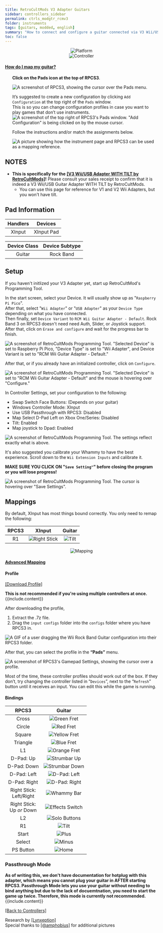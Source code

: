 ```yaml
---
title: RetroCultMods V3 Adapter Guitars
sidebar: controllers_sidebar
permalink: ctrls_modgtr_rcmv3
folder: instruments
tags: [guitars, modded, english]
summary: "How to connect and configure a guitar connected via V3 Wii/USB Adapter RCM on RPCS3."
toc: false
---
```


<div align="center"> <img src="https://rb3pc.milohax.org/images/instruments/plat/rcm.png" alt="Platform" title="Platform"></div>

<div align="center"> <img src="https://rb3pc.milohax.org/images/instruments/cont/wiighgtrscontroller.png" alt="Controller" title="Controller"></div>

<!-- Map Start -->
<div class="panel-group" id="accordion">
                    <div class="panel panel-default">
                        <div class="panel-heading">
                            <h4 class="panel-title">
                                <a class="noCrossRef accordion-toggle" data-toggle="collapse" data-parent="#accordion" href="#how-to-map-pads">How do I map my guitar?</a>
                            </h4>
                        </div>
                        <div id="how-to-map-pads" class="panel-collapse collapse noCrossRef">
                            <div class="panel-body">
<ul>
<p><strong>Click on the Pads icon at the top of RPCS3</strong>.</p>
<p><img src="https://rb3pc.milohax.org/images/instruments/rpcs3pad.png" alt="A screenshot of RPCS3, showing the cursor over the Pads menu." title="Pads"></p>
<p>It’s suggested to create a new configuration by clicking <code>Add Configuration</code> at the top right of the <code>Pads</code> window.<br>
This is so you can change configuration profiles in case you want to play games that don’t use instruments.<br>
<img src="https://rb3pc.milohax.org/images/instruments/rpcs3padprofadd.png" alt="A screenshot of the top right of RPCS3's Pads window. &quot;Add Configuration&quot; is being clicked on by the mouse cursor." title="Add Configuration"></p>
<p>Follow the instructions and/or match the assignments below.</p>
<p><img src="https://rb3pc.milohax.org/images/instruments/padlegend.png" alt="A picture showing how the instrument page and RPCS3 can be used as a mapping reference." title="Mapping the Rock Band Hofner"></p>
</ul>
                            </div>
                        </div>
                    </div>
</div>
<!-- Map End -->

## NOTES

* **This is specifically for the** [**[V3 Wii/USB Adapter WITH TILT by RetroCultMods]**](https://shop.retrocultmods.com/products/v3-wii-adapter-for-clone-hero-and-rb4-rock-band-4)**!** Please consult your sales receipt to confirm that it is indeed a V3 Wii/USB Guitar Adapter WITH TILT by RetroCultMods.
	* You can use this page for reference for V1 and V2 Wii Adapters, but you won't have tilt.

## Pad Information

| Handlers | Devices |
|:--------:|:-------:|
| XInput | XInput Pad |

| Device Class | Device Subtype |
|:------------:|:--------------:|
| Guitar | Rock Band |

## Setup

If you haven't initlized your V3 Adapter yet, start up RetroCultMod's Programming Tool.

In the start screen, select your Device. It will usually show up as "`Raspberry Pi Pico`".  
After that, select "`Wii Adapter`" or "`USB Adapter`" as your `Device Type` depending on what you have connected.  
Then finally, set `Device Variant` to `RCM Wii Guitar Adapter - Default`. Rock Band 3 on RPCS3 doesn't need need Auth, Slider, or Joystick support.  
After that, click on `Erase and configure` and wait for the progress bar to finish.

![A screenshot of RetroCultMods Programming Tool. "Selected Device" is set to Raspberry Pi Pico, "Device Type" is set to "Wii Adapter", and Device Variant is set to "RCM Wii Guitar Adapter - Default."](https://rb3pc.milohax.org/images/instruments/xtra/rcm/initv3.png "RetroCultMods Programming Tool")

After that, or if you already have an initialized controller, click on `Configure`.

![A screenshot of RetroCultMods Programming Tool. "Selected Device" is set to "RCM Wii Guitar Adapter - Default" and the mouse is hovering over "Configure."](https://rb3pc.milohax.org/images/instruments/xtra/rcm/seldevv3.png "RetroCultMods Programming Tool")

In Controller Settings, set your configuration to the following:
* Swap Switch Face Buttons: (Depends on your guitar)
* Windows Controller Mode: XInput
* Use USB Passthrough with RPCS3: Disabled
* Map Select D-Pad Left on Xbox One/Series: Disabled
* Tilt: Enabled
* Map joystick to Dpad: Enabled

![A screenshot of RetroCultMods Programming Tool. The settings reflect exactly what is above.](https://rb3pc.milohax.org/images/instruments/xtra/rcm/conset.png "RetroCultMods Programming Tool")

It's also suggested you calibrate your Whammy to have the best experience. Scroll down to the `Wii Extension Inputs` and calibrate it.

**MAKE SURE YOU CLICK ON "`Save Setting"`" before closing the program or you will lose progress!**

![A screenshot of RetroCultMods Programming Tool. The cursor is hovering over "Save Settings".](https://rb3pc.milohax.org/images/instruments/xtra/rcm/savev3.png "RetroCultMods Programming Tool")

## Mappings

By default, XInput has most things bound correctly. You only need to remap the following:

| **RPCS3** | **XInput** | **Guitar** |
|:--------:|:-----------:|:-----------:|
| R1 | ![Right Stick](https://rb3pc.milohax.org/images/btns/ctrls/360/rs.png "Right Stick") | ![Tilt](https://rb3pc.milohax.org/images/btns/gtrs/ts.gif "Tilt") | 

<div align="center"> <img src="https://rb3pc.milohax.org/images/instruments/maps/modrcmv3gtrmapping.png" alt="Mapping" title="Mapping"></div>

<div class="panel-group" id="accordion">
                    <div class="panel panel-default">
                        <div class="panel-heading">
                            <h4 class="panel-title">
                                <a class="noCrossRef accordion-toggle" data-toggle="collapse" data-parent="#accordion" href="#advanced-mapping">Advanced Mapping</a>
                            </h4>
                        </div>
                        <div id="advanced-mapping" class="panel-collapse collapse noCrossRef">
                            <div class="panel-body">
<h4 id="profile">Profile</h4>
<p><a href="https://github.com/hmxmilohax/rb3-pc/raw/refs/heads/main/downloads/instrument-repo/RCM%20V3%20Adapter%20Guitar.7z">[Download Profile]</a></p>
<div class="alert alert-info"><i class="fa fa-info-circle"></i> <b>This is not recommended if you're using multiple controllers at once. </b> {{include.content}}</div>
<p>After downloading the profile,</p>
<ol>
<li>Extract the .7z file.</li>
<li>Drag the <code>input configs</code> folder into the <code>configs</code> folder where you have RPCS3 in.</li>
</ol>
<p><img src="https://rb3pc.milohax.org/images/instruments/instrepoinstall.gif" alt="A GIF of a user dragging the Wii Rock Band Guitar configuration into their RPCS3 folder." title="Installing a configuration from the Instrument Repo"></p>
<p>After that, you can select the profile in the <strong>“Pads”</strong> menu.</p>
<p><img src="https://rb3pc.milohax.org/images/instruments/rpcs3padprofile.png" alt="A screenshot of RPCS3's Gamepad Settings, showing the cursor over a profile." title="Gamepad Settings"></p>
<p>Most of the time, these controller profiles should work out of the box. If they don’t, try changing the controller listed in “<code>Devices</code>”, next to the “<code>Refresh</code>” button until it receives an input. You can edit this while the game is running.</p>
<h4 id="profile">Bindings</h4>
<table>
<thead>
<tr>
<th align="center"><strong>RPCS3</strong></th>
<th align="center"><strong>Guitar</strong></th>
</tr>
</thead>
<tbody>
<tr>
<td align="center">Cross</td>
<td align="center"><img src="https://rb3pc.milohax.org/images/btns/gtrs/gf.png" alt="Green Fret" title="Green Fret"></td>
</tr>
<tr>
<td align="center">Circle</td>
<td align="center"><img src="https://rb3pc.milohax.org/images/btns/gtrs/rf.png" alt="Red Fret" title="Red Fret"></td>
</tr>
<tr>
<td align="center">Square</td>
<td align="center"><img src="https://rb3pc.milohax.org/images/btns/gtrs/yf.png" alt="Yellow Fret" title="Yellow Fret"></td>
</tr>
<tr>
<td align="center">Triangle</td>
<td align="center"><img src="https://rb3pc.milohax.org/images/btns/gtrs/bf.png" alt="Blue Fret" title="Blue Fret"></td>
</tr>
<tr>
<td align="center">L1</td>
<td align="center"><img src="https://rb3pc.milohax.org/images/btns/gtrs/of.png" alt="Orange Fret" title="Orange Fret"></td>
</tr>
<tr>
<td align="center">D-Pad: Up</td>
<td align="center"><img src="https://rb3pc.milohax.org/images/btns/gtrs/sbu.png" alt="Strumbar Up" title="Strumbar Up"></td>
</tr>
<tr>
<td align="center">D-Pad: Down</td>
<td align="center"><img src="https://rb3pc.milohax.org/images/btns/gtrs/sbd.png" alt="Strumbar Down" title="Strumbar Down"></td>
</tr>
<tr>
<td align="center">D-Pad: Left</td>
<td align="center"><img src="https://rb3pc.milohax.org/images/btns/gtrs/dpl.png" alt="D-Pad: Left" title="D-Pad: Left"></td>
</tr>
<tr>
<td align="center">D-Pad: Right</td>
<td align="center"><img src="https://rb3pc.milohax.org/images/btns/gtrs/dpr.png" alt="D-Pad: Right" title="D-Pad: Right"></td>
</tr>
<tr>
<td align="center">Right Stick: <br> Left/Right</td>
<td align="center"><img src="https://rb3pc.milohax.org/images/btns/gtrs/wb.png" alt="Whammy Bar" title="Whammy Bar"></td>
</tr>
<tr>
<td align="center">Right Stick: <br> Up <em>or</em> Down</td>
<td align="center"><img src="https://rb3pc.milohax.org/images/btns/gtrs/fx.png" alt="Effects Switch" title="Effects Switch"></td>
</tr>
<tr>
<td align="center">L2</td>
<td align="center"><img src="https://rb3pc.milohax.org/images/btns/gtrs/solo.png" alt="Solo Buttons" title="Solo Buttons"></td>
</tr>
<tr>
<td align="center">R1</td>
<td align="center"><img src="https://rb3pc.milohax.org/images/btns/gtrs/ts.gif" alt="Tilt" title="Tilt"></td>
</tr>
<tr>
<td align="center">Start</td>
<td align="center"><img src="https://rb3pc.milohax.org/images/btns/ctrls/360/start.png" alt="Plus" title="Start"></td>
</tr>
<tr>
<td align="center">Select</td>
<td align="center"><img src="https://rb3pc.milohax.org/images/btns/ctrls/360/back.png" alt="Minus" title="Back"></td>
</tr>
<tr>
<td align="center">PS Button</td>
<td align="center"><img src="https://rb3pc.milohax.org/images/btns/ctrls/360/home.png" alt="Home" title="Home"></td>
</tr>
</tbody>
</table>
                            </div>
                        </div>
                    </div>
                    <!-- /.panel -->
</div>
<!-- /.panel-group -->

### Passthrough Mode

<div markdown="span" class="alert alert-info" role="alert"><i class="fa fa-info-circle"></i> <b>As of writing this, we don't have documentation for hotplug with this adapter, which means you cannot plug your guitar in AFTER starting RPCS3. Passthrough Mode lets you use your guitar without needing to bind anything but due to the lack of docuemtnation, you need to start the game up twice. Therefore, this mode is currently not recommended. </b> {{include.content}}</div>

[[Back to Controllers]](https://rb3pc.milohax.org/ctrls#instrument-list)

Research by [[Lynxeption]](https://www.youtube.com/@Lynxeption)  
Special thanks to [[@amphobius]](https://twitter.com/amphobius) for additional pictures